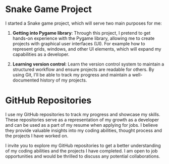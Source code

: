 # Snake Game Project
I started a Snake game project, which will serve two main purposes for me:

1. **Getting into Pygame library**: Through this project, I pretend to get hands-on experience with the Pygame library, allowing me to create projects with graphical user interfaces (UI). For example how to represent grids, windows, and other UI elements, which  will expand my capabilities as a developer.

2. **Learning version control**: Learn the version control system to maintain a structured workflow and ensure projects are readable for others. By using Git, I'll be able to track my progress and maintain a well-documented history of my projects.

# GitHub Repositories

I use my GitHub repositories to track my progress and showcase my skills. These repositories serve as a representation of my growth as a developer and can be used as a part of my resume when applying for jobs. I believe they provide valuable insights into my coding abilities, thought process and the projects I have worked on.

I invite you to explore my GitHub repositories to get a better understanding of my coding abilities and the projects I have completed. I am open to job opportunities and would be thrilled to discuss any potential collaborations.


